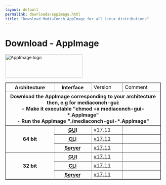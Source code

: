 ```yaml
---
layout: default
permalink: downloads/appimage.html
title: "Download MediaConch AppImage for all Linux distributions"
---
```


# Download - AppImage

<img src="/MediaConch/images/AppImage.png" alt="AppImage logo" width="250" height="76"><br />

<table border="1">
<thead>
<tr class="table-header">
    <th>Architecture</th>
    <th>Interface</th>
    <td>Version</td>
    <td>Comment</td>
</tr>
</thead>
<tbody>
<tr>
    <th colspan="4">Download the AppImage corresponding to your architecture then, e.g for mediaconch-gui:<br />- Make it executable "chmod +x mediaconch-gui-*.AppImage"<br/>- Run the AppImage "./mediaconch-gui-*.AppImage"</th>
</tr>

<tr>
    <th rowspan="3">64 bit</th>
    <th><abbr title="Graphical User Interface">GUI</abbr></th>
    <td><a href="//mediaarea.net/download/binary/mediaconch-gui/17.11/mediaconch-gui-17.11.glibc2.3-x86_64.AppImage">v17.11</td>
    <td>&nbsp;</td>
</tr>
<tr>
    <th><abbr title="Command Line Interface">CLI</abbr></th>
    <td><a href="//mediaarea.net/download/binary/mediaconch/17.11/mediaconch-17.11.glibc2.3-x86_64.AppImage">v17.11</td>
    <td>&nbsp;</td>
</tr>
<tr>
    <th><abbr title="Server">Server</abbr></th>
    <td><a href="//mediaarea.net/download/binary/mediaconch-server/17.11/mediaconch-server-17.11.glibc2.3-x86_64.AppImage">v17.11</td>
    <td>&nbsp;</td>
</tr>
<tr>
    <th rowspan="3">32 bit</th>
    <th><abbr title="Graphical User Interface">GUI</abbr></th>
    <td><a href="//mediaarea.net/download/binary/mediaconch-gui/17.11/mediaconch-gui-17.11.glibc2.3-i686.AppImage">v17.11</td>
    <td>&nbsp;</td>
</tr>
<tr>
    <th><abbr title="Command Line Interface">CLI</abbr></th>
    <td><a href="//mediaarea.net/download/binary/mediaconch/17.11/mediaconch-17.11.glibc2.3-i686.AppImage">v17.11</td>
    <td>&nbsp;</td>
</tr>
<tr>
    <th><abbr title="Server">Server</abbr></th>
    <td><a href="//mediaarea.net/download/binary/mediaconch-server/17.11/mediaconch-server-17.11.glibc2.3-i686.AppImage">v17.11</td>
    <td>&nbsp;</td>
</tr>

</tbody>
</table>
